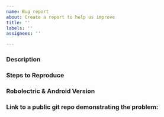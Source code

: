 ```yaml
---
name: Bug report
about: Create a report to help us improve
title: ''
labels: ''
assignees: ''

---
```


### Description

### Steps to Reproduce

### Robolectric & Android Version

### Link to a public git repo demonstrating the problem:
